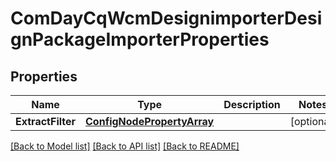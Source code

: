 # ComDayCqWcmDesignimporterDesignPackageImporterProperties

## Properties
Name | Type | Description | Notes
------------ | ------------- | ------------- | -------------
**ExtractFilter** | [**ConfigNodePropertyArray**](configNodePropertyArray.md) |  | [optional] 

[[Back to Model list]](../README.md#documentation-for-models) [[Back to API list]](../README.md#documentation-for-api-endpoints) [[Back to README]](../README.md)



